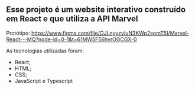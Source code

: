## Esse projeto é um website interativo construído em React e que utiliza a API Marvel

Protótipo: https://www.figma.com/file/OJLnyyzvluN3KWp2spmT5I/Marvel-React---MQ?node-id=0-1&t=61MW5F56hyrOGCGX-0

As tecnologias utilizadas foram:
* React;
* HTML;
* CSS;
* JavaScript e Typescript
